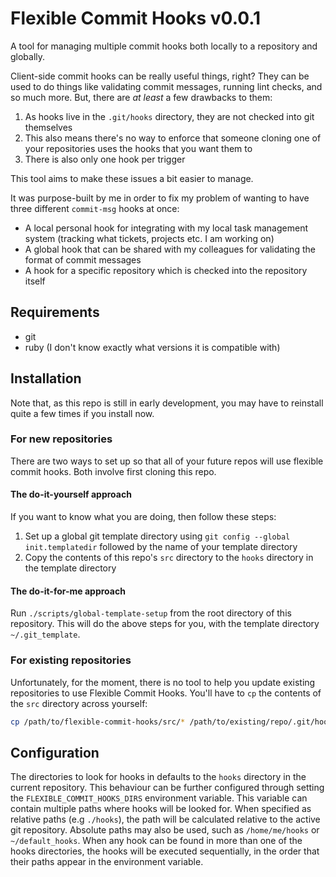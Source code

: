# Flexible Commit Hooks v0.0.1
A tool for managing multiple commit hooks both locally to a repository and globally.

Client-side commit hooks can be really useful things, right?
They can be used to do things like validating commit messages, running lint checks, and so much more.
But, there are *at least* a few drawbacks to them:

1. As hooks live in the `.git/hooks` directory, they are not checked into git themselves
2. This also means there's no way to enforce that someone cloning one of your repositories uses the hooks that you want them to
3. There is also only one hook per trigger

This tool aims to make these issues a bit easier to manage.

It was purpose-built by me in order to fix my problem of wanting to have three different `commit-msg` hooks at once:
- A local personal hook for integrating with my local task management system (tracking what tickets, projects etc. I am working on)
- A global hook that can be shared with my colleagues for validating the format of commit messages
- A hook for a specific repository which is checked into the repository itself

## Requirements
- git
- ruby (I don't know exactly what versions it is compatible with)

## Installation

Note that, as this repo is still in early development, you may have to reinstall quite a few times if you install now.

### For new repositories

There are two ways to set up so that all of your future repos will use flexible commit hooks.
Both involve first cloning this repo.

#### The do-it-yourself approach
If you want to know what you are doing, then follow these steps:
1. Set up a global git template directory using `git config --global init.templatedir` followed by the name of your template directory
2. Copy the contents of this repo's `src` directory to the `hooks` directory in the template directory

#### The do-it-for-me approach
Run `./scripts/global-template-setup` from the root directory of this repository.
This will do the above steps for you, with the template directory `~/.git_template`.

### For existing repositories

Unfortunately, for the moment, there is no tool to help you update existing repositories to use Flexible Commit Hooks.
You'll have to `cp` the contents of the `src` directory across yourself:
```bash
cp /path/to/flexible-commit-hooks/src/* /path/to/existing/repo/.git/hooks/
```

## Configuration

The directories to look for hooks in defaults to the `hooks` directory in the current repository.
This behaviour can be further configured through setting the `FLEXIBLE_COMMIT_HOOKS_DIRS` environment variable.
This variable can contain multiple paths where hooks will be looked for.
When specified as relative paths (e.g `./hooks`), the path will be calculated relative to the active git repository.
Absolute paths may also be used, such as `/home/me/hooks` or `~/default_hooks`.
When any hook can be found in more than one of the hooks directories, the hooks will be executed sequentially, in the order that their paths appear in the environment variable.